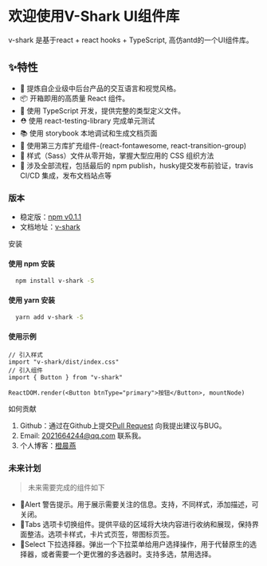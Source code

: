 # 欢迎使用V-Shark UI组件库

v-shark 是基于react + react hooks + TypeScript, 高仿antd的一个UI组件库。

## ✨特性

- 🌈 提炼自企业级中后台产品的交互语言和视觉风格。
- 📦 开箱即用的高质量 React 组件。
- 🧡 使用 TypeScript 开发，提供完整的类型定义文件。
- ⛑️ 使用 react-testing-library 完成单元测试
- 📚 使用 storybook 本地调试和生成文档页面
- 🎨 使用第三方库扩充组件-(react-fontawesome, react-transition-group)
- 🌹 样式（Sass）文件从零开始，掌握大型应用的 CSS 组织方法
- 🎉 涉及全部流程，包括最后的 npm publish，husky提交发布前验证，travis CI/CD 集成，发布文档站点等


### 版本

- 稳定版：<a href="https://www.npmjs.com/package/v-shark">npm v0.1.1</a>
- 文档地址：<a href="http://ui.vshark.visionwu.top/">v-shark</a>

<div className="subheading">安装</div>

#### 使用 npm 安装
``` sh
  npm install v-shark -S
```
#### 使用 yarn 安装
``` sh
  yarn add v-shark -S
```

#### 使用示例
``` tsx
// 引入样式
import "v-shark/dist/index.css"
// 引入组件
import { Button } from "v-shark"

ReactDOM.render(<Button btnType="primary">按钮</Button>, mountNode)
```

<div className="subheading">如何贡献</div>

1. Github：通过在Github上提交[Pull Request](https://github.com/visionwuwu/react-ts-antd-v-shark/pulls) 向我提出建议与BUG。
2. Email: 2021664244@qq.com 联系我。
3. 个人博客：[橙晨燕](http://visionwuwu.gitee.io/blog-ccy-gitee/)

### 未来计划
> 未来需要完成的组件如下

- 👊Alert 警告提示。用于展示需要关注的信息。支持，不同样式，添加描述，可关闭。
- 👊Tabs 选项卡切换组件。提供平级的区域将大块内容进行收纳和展现，保持界面整洁。选项卡样式，卡片式页签，带图标页签。
- 👊Select 下拉选择器。弹出一个下拉菜单给用户选择操作，用于代替原生的选择器，或者需要一个更优雅的多选器时。支持多选，禁用选择。
